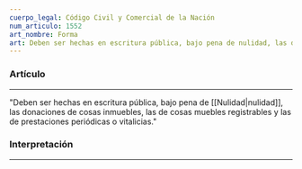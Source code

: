 ```yaml
---
cuerpo_legal: Código Civil y Comercial de la Nación
num_articulo: 1552
art_nombre: Forma
art: Deben ser hechas en escritura pública, bajo pena de nulidad, las donaciones de cosas inmuebles, las de cosas muebles registrables y las de prestaciones periódicas o vitalicias.
---
```

### Artículo
---
"Deben ser hechas en escritura pública, bajo pena de [[Nulidad|nulidad]], las donaciones de cosas inmuebles, las de cosas muebles registrables y las de prestaciones periódicas o vitalicias."

### Interpretación
---
